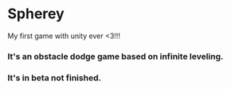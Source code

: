 # Spherey
My first game with unity ever &lt;3!!!
### It's an obstacle dodge game based on infinite leveling.
### It's in beta not finished.
